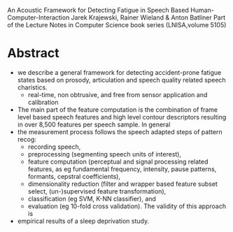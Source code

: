 An Acoustic Framework for Detecting Fatigue
  in Speech Based Human-Computer-Interaction
Jarek Krajewski, Rainer Wieland & Anton Batliner 
Part of the Lecture Notes in Computer Science book series (LNISA,volume 5105)

# Abstract

* we describe a general framework for detecting accident-prone fatigue states
  based on prosody, articulation and speech quality related speech charistics.
  * real-time, non obtrusive, and free from sensor application and calibration
* The main part of the feature computation is the 
  combination of frame level based speech features and high level contour
  descriptors resulting in over 8,500 features per speech sample. In general
* the measurement process follows the speech adapted steps of pattern recog: 
  * recording speech, 
  * preprocessing (segmenting speech units of interest), 
  * feature computation (perceptual and signal processing related features, as
    eg fundamental frequency, intensity, pause patterns, formants, cepstral
    coefficients), 
  * dimensionality reduction (filter and wrapper based feature subset select,
    (un-)supervised feature transformation), 
  * classification (eg SVM, K-NN classifier), and 
  * evaluation (eg 10-fold cross validation). The validity of this approach is
* empirical results of a sleep deprivation study.

